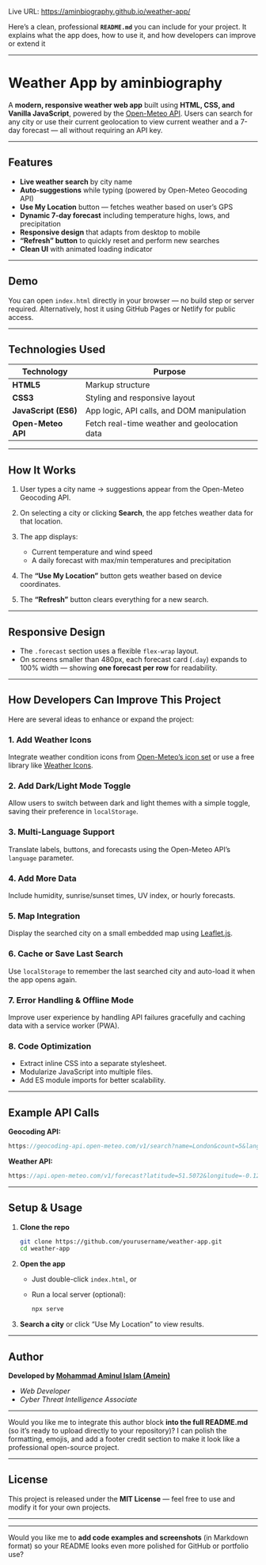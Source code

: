 Live URL:  https://aminbiography.github.io/weather-app/


Here’s a clean, professional **`README.md`** you can include for your project.
It explains what the app does, how to use it, and how developers can improve or extend it 

---

# Weather App by aminbiography

A **modern, responsive weather web app** built using **HTML, CSS, and Vanilla JavaScript**, powered by the [Open-Meteo API](https://open-meteo.com/).
Users can search for any city or use their current geolocation to view current weather and a 7-day forecast — all without requiring an API key.

---

## Features

* **Live weather search** by city name
* **Auto-suggestions** while typing (powered by Open-Meteo Geocoding API)
* **Use My Location** button — fetches weather based on user’s GPS
* **Dynamic 7-day forecast** including temperature highs, lows, and precipitation
* **Responsive design** that adapts from desktop to mobile
* **“Refresh” button** to quickly reset and perform new searches
* **Clean UI** with animated loading indicator

---

## Demo

You can open `index.html` directly in your browser — no build step or server required.
Alternatively, host it using GitHub Pages or Netlify for public access.

---

## Technologies Used

| Technology           | Purpose                                      |
| -------------------- | -------------------------------------------- |
| **HTML5**            | Markup structure                             |
| **CSS3**             | Styling and responsive layout                |
| **JavaScript (ES6)** | App logic, API calls, and DOM manipulation   |
| **Open-Meteo API**   | Fetch real-time weather and geolocation data |

---

## How It Works

1. User types a city name → suggestions appear from the Open-Meteo Geocoding API.
2. On selecting a city or clicking **Search**, the app fetches weather data for that location.
3. The app displays:

   * Current temperature and wind speed
   * A daily forecast with max/min temperatures and precipitation
4. The **“Use My Location”** button gets weather based on device coordinates.
5. The **“Refresh”** button clears everything for a new search.

---

## Responsive Design

* The `.forecast` section uses a flexible `flex-wrap` layout.
* On screens smaller than 480px, each forecast card (`.day`) expands to 100% width — showing **one forecast per row** for readability.

---

## How Developers Can Improve This Project

Here are several ideas to enhance or expand the project:

### **1. Add Weather Icons**

Integrate weather condition icons from [Open-Meteo’s icon set](https://open-meteo.com/en/docs#weathervariables) or use a free library like [Weather Icons](https://erikflowers.github.io/weather-icons/).

### **2. Add Dark/Light Mode Toggle**

Allow users to switch between dark and light themes with a simple toggle, saving their preference in `localStorage`.

### **3. Multi-Language Support**

Translate labels, buttons, and forecasts using the Open-Meteo API’s `language` parameter.

### **4. Add More Data**

Include humidity, sunrise/sunset times, UV index, or hourly forecasts.

### **5. Map Integration**

Display the searched city on a small embedded map using [Leaflet.js](https://leafletjs.com/).

### **6. Cache or Save Last Search**

Use `localStorage` to remember the last searched city and auto-load it when the app opens again.

### **7. Error Handling & Offline Mode**

Improve user experience by handling API failures gracefully and caching data with a service worker (PWA).

### **8. Code Optimization**

* Extract inline CSS into a separate stylesheet.
* Modularize JavaScript into multiple files.
* Add ES module imports for better scalability.

---

## Example API Calls

**Geocoding API:**

```js
https://geocoding-api.open-meteo.com/v1/search?name=London&count=5&language=en
```

**Weather API:**

```js
https://api.open-meteo.com/v1/forecast?latitude=51.5072&longitude=-0.1276&current_weather=true&daily=temperature_2m_max,temperature_2m_min,precipitation_sum&timezone=auto
```

---

## Setup & Usage

1. **Clone the repo**

   ```bash
   git clone https://github.com/yourusername/weather-app.git
   cd weather-app
   ```

2. **Open the app**

   * Just double-click `index.html`, or
   * Run a local server (optional):

     ```bash
     npx serve
     ```

3. **Search a city** or click “Use My Location” to view results.

---

## Author

**Developed by [Mohammad Aminul Islam (Amein)](https://github.com/aminbiography)**
- *Web Developer*
- *Cyber Threat Intelligence Associate*

---

Would you like me to integrate this author block **into the full README.md** (so it’s ready to upload directly to your repository)?
I can polish the formatting, emojis, and add a footer credit section to make it look like a professional open-source project.


---

## License

This project is released under the **MIT License** — feel free to use and modify it for your own projects.

----

---

Would you like me to **add code examples and screenshots** (in Markdown format) so your README looks even more polished for GitHub or portfolio use?

